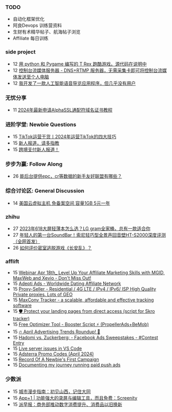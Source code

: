 ### TODO
-  自动化框架优化
-  阿良Devops 训练营资料
-  生财有术精华帖子、航海帖子浏览
-  Affiliate 每日训练

### side project
<!-- sideproject:START -->
-  12 [用 python 和 Pygame 编写的 T Rex 跑酷游戏。源代码在说明中](https://www.youtube.com/watch?v=pZySIXSelCA)
-  12 [控制台流媒体服务器 - DNS+RTMP 服务器，无需采集卡即可将控制台流媒体发送至个人电脑](https://github.com/Aioros/console-streaming-server)
-  12 [我开发了一款人工智能语音导览应用程序，但几乎没有用户](https://www.reddit.com/r/SideProject/comments/18gpp0e/ive_built_an_ai_audio_tour_app_but_have_almost_no/)<!-- sideproject:END -->


### 无忧分享
<!-- ruyo:START -->
-  11 [2024年最新申请AlphaSSL通配符域名证书教程](https://51.ruyo.net/18642.html)<!-- ruyo:END -->

### 进阶学堂: Newbie Questions
<!-- advertcn1:START -->
-  15 [TikTok运营干货丨2024年运营TikTok的四大技巧](https://www.advertcn.com/thread-114691-1-1.html)
-  15 [新人报道，请多指教](https://www.advertcn.com/thread-114688-1-1.html)
-  15 [跨境支付新人报道！](https://www.advertcn.com/thread-114687-1-1.html)<!-- advertcn1:END -->

### 步步为赢: Follow Along
<!-- advertcn2:START -->
-  26 [能后台提供epc，cr等数据的新手友好联盟有哪些？](https://www.advertcn.com/thread-114470-1-1.html)<!-- advertcn2:END -->

### 综合讨论区: General Discussion
<!-- advertcn3:START -->
-  14 [美国云虚拟主机 免备案空间 容量1GB 5元一年](https://www.advertcn.com/thread-114683-1-1.html)<!-- advertcn3:END -->


### zhihu
<!-- zhihu:START -->
-  27 [2023年618大屏轻薄本怎么选？LG gram全家桶，总有一款适合你](http://zhuanlan.zhihu.com/p/632641888?utm_campaign=rss&utm_medium=rss&utm_source=rss&utm_content=title)
-  27 [年轻人的第一台SoundBar！索尼轻巧型全景声回音壁HT-S2000深度评测（全网首发）](http://zhuanlan.zhihu.com/p/630990296?utm_campaign=rss&utm_medium=rss&utm_source=rss&utm_content=title)
-  26 [如何评价密室逃脱游戏《长安乱》？](http://www.zhihu.com/question/563950552/answer/3045961312?utm_campaign=rss&utm_medium=rss&utm_source=rss&utm_content=title)<!-- zhihu:END -->

### afflift
<!-- afflift:START -->
-  15 [Webinar Apr 18th_ Level Up Your Affiliate Marketing Skills with MGID, MaxWeb and Xevio - Don&#39;t Miss Out!](https://afflift.com/f/threads/webinar-apr-18th_-level-up-your-affiliate-marketing-skills-with-mgid-maxweb-and-xevio-dont-miss-out.12980/)
-  15 [Adepti Ads - Worldwide Dating Affiliate Network](https://afflift.com/f/threads/adepti-ads-worldwide-dating-affiliate-network.12646/)
-  15 [Proxy-Seller - Residential / 4G LTE / IPv4 / IPv6/ ISP High Quality Private proxies. Lots of GEO](https://afflift.com/f/threads/proxy-seller-residential-4g-lte-ipv4-ipv6-isp-high-quality-private-proxies-lots-of-geo.11946/)
-  15 [MaxConv Tracker - a scalable, affordable and effective tracking software](https://afflift.com/f/threads/maxconv-tracker-a-scalable-affordable-and-effective-tracking-software.9941/)
-  15 [🛡️ Protect your landing pages from direct access &lpar;script for Skro tracker&rpar;](https://afflift.com/f/threads/%F0%9F%9B%A1%EF%B8%8F-protect-your-landing-pages-from-direct-access-script-for-skro-tracker.12958/)
-  15 [Free Optimizer Tool - Booster Script ⚡ &lpar;PropellerAds+BeMob&rpar;](https://afflift.com/f/threads/free-optimizer-tool-booster-script-%E2%9A%A1-propellerads-bemob.10601/)
-  15 [🔥 April Advertising Trends Roundup! 👀](https://afflift.com/f/threads/%F0%9F%94%A5-april-advertising-trends-roundup-%F0%9F%91%80.12976/)
-  15 [Hadomi vs. Zuckerberg: - Facebook Ads Sweepstakes - #Contest Entry](https://afflift.com/f/threads/hadomi-vs-zuckerberg-facebook-ads-sweepstakes-contest-entry.12846/)
-  15 [Live server issues in VS Code](https://afflift.com/f/threads/live-server-issues-in-vs-code.12979/)
-  15 [Adsterra Promo Codes &lpar;April 2024&rpar;](https://afflift.com/f/threads/adsterra-promo-codes-april-2024.12961/)
-  15 [Record Of A Newbie&#39;s First Campaign](https://afflift.com/f/threads/record-of-a-newbies-first-campaign.12826/)
-  15 [Documenting my journey running paid push ads](https://afflift.com/f/threads/documenting-my-journey-running-paid-push-ads.12963/)<!-- afflift:END -->

### 少数派
<!-- sspai:START -->
-  15 [城市漫步指南：初见山西，记住大同](https://sspai.com/post/87791)
-  15 [App+1 | 功能强大的录屏与编辑工具，而且免费：Screenity](https://sspai.com/post/87950)
-  15 [派早报：商务部推动数字消费提升、消费品以旧换新](https://sspai.com/post/88074)<!-- sspai:END -->
